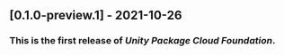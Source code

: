 ## [0.1.0-preview.1] - 2021-10-26

### This is the first release of *Unity Package Cloud Foundation*.
